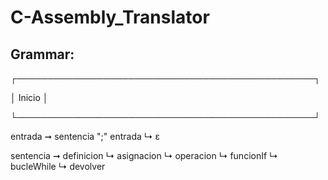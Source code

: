 # C-Assembly_Translator
## Grammar:

┌────────────────────────────────────────────────┐

│                    Inicio                      │

└────────────────────────────────────────────────┘

entrada   ➞ sentencia ";" entrada 
          ↳ ε

sentencia ➞ definicion 
          ↳ asignacion 
          ↳ operacion
          ↳ funcionIf 
          ↳ bucleWhile 
          ↳ devolver 
